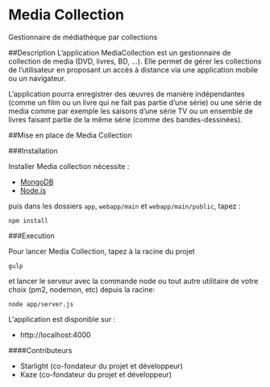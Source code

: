 Media Collection
===========
Gestionnaire de médiathèque par collections

##Description
L’application MediaCollection est un gestionnaire de collection de media (DVD, livres, BD, …).
Elle permet de gérer les collections de l’utilisateur en proposant un accès à distance via une
application mobile ou un navigateur. 

L’application pourra enregistrer des œuvres de manière indépendantes (comme un film ou
un livre qui ne fait pas partie d’une série) ou une série de media comme par exemple les 
saisons d’une série TV ou un ensemble de livres faisant partie de la même série (comme des bandes-dessinées).

##Mise en place de Media Collection

###Installation

Installer Media collection nécessite : 

- [MongoDB](http://www.mongodb.org/downloads)
- [Node.js](http://nodejs.org/download/)

puis dans les dossiers `app`, `webapp/main` et `webapp/main/public`, tapez :
```
npm install 
```
###Execution

Pour lancer Media Collection, tapez à la racine du projet
```
gulp
```

et lancer le serveur avec la commande node ou tout autre utilitaire de votre choix (pm2, nodemon, etc) depuis la racine: 
```
node app/server.js
```

L'application est disponible sur : 
- http://localhost:4000


####Contributeurs
- Starlight (co-fondateur du projet et développeur)
- Kaze (co-fondateur du projet et développeur)
